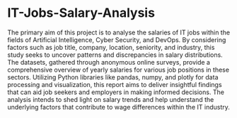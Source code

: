 # IT-Jobs-Salary-Analysis
The primary aim of this project is to analyse the salaries of IT jobs within the fields of Artificial Intelligence, Cyber Security, and DevOps. By considering factors such as job title, company, location, seniority, and industry, this study seeks to uncover patterns and discrepancies in salary distributions. The datasets, gathered through anonymous online surveys, provide a comprehensive overview of yearly salaries for various job positions in these sectors. Utilizing Python libraries like pandas, numpy, and plotly for data processing and visualization, this report aims to deliver insightful findings that can aid job seekers and employers in making informed decisions. The analysis intends to shed light on salary trends and help understand the underlying factors that contribute to wage differences within the IT industry.
